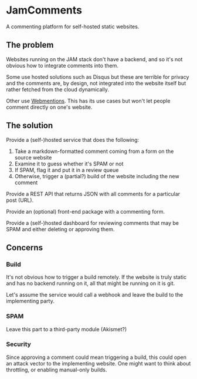 # JamComments

A commenting platform for self-hosted static websites.

## The problem

Websites running on the JAM stack don't have a backend, and so it's not obvious how to integrate comments into them.

Some use hosted solutions such as Disqus but these are terrible for privacy and the comments are, by design, not integrated into the website itself but rather fetched from the cloud dynamically.

Other use [Webmentions](https://github.com/aaronpk/webmention.io). This has its use cases but won't let people comment directly on one's website.

## The solution

Provide a (self-)hosted service that does the following:

1. Take a markdown-formatted comment coming from a form on the source website
2. Examine it to guess whether it's SPAM or not
3. If SPAM, flag it and put it in a review queue
4. Otherwise, trigger a (partial?) build of the website including the new comment

Provide a REST API that returns JSON with all comments for a particular post (URL).

Provide an (optional) front-end package with a commenting form.

Provide a (self-)hosted dashboard for reviewing comments that may be SPAM and either deleting or approving them.

## Concerns

### Build

It's not obvious how to trigger a build remotely. If the website is truly static and has no backend running on it, all that might be running on it is git.

Let's assume the service would call a webhook and leave the build to the implementing party.

### SPAM

Leave this part to a third-party module (Akismet?)

### Security

Since approving a comment could mean triggering a build, this could open an attack vector to the implementing website. One might want to think about throttling, or enabling manual-only builds.
